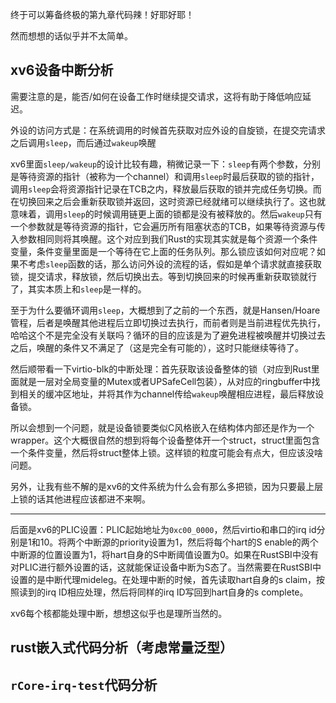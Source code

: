 终于可以筹备终极的第九章代码辣！好耶好耶！

然而想想的话似乎并不太简单。

## xv6设备中断分析

需要注意的是，能否/如何在设备工作时继续提交请求，这将有助于降低响应延迟。

外设的访问方式是：在系统调用的时候首先获取对应外设的自旋锁，在提交完请求之后调用`sleep`，而后通过`wakeup`唤醒

xv6里面`sleep/wakeup`的设计比较有趣，稍微记录一下：`sleep`有两个参数，分别是等待资源的指针（被称为一个channel）和调用`sleep`时最后获取的锁的指针，调用`sleep`会将资源指针记录在TCB之内，释放最后获取的锁并完成任务切换。而在切换回来之后会重新获取锁并返回，这时资源已经就绪可以继续执行了。这也就意味着，调用`sleep`的时候调用链更上面的锁都是没有被释放的。然后`wakeup`只有一个参数就是等待资源的指针，它会遍历所有阻塞状态的TCB，如果等待资源与传入参数相同则将其唤醒。这个对应到我们Rust的实现其实就是每个资源一个条件变量，条件变量里面是一个等待在它上面的任务队列。那么锁应该如何对应呢？如果不考虑`sleep`函数的话，那么访问外设的流程的话，假如是单个请求就直接获取锁，提交请求，释放锁，然后切换出去。等到切换回来的时候再重新获取锁就行了，其实本质上和`sleep`是一样的。

至于为什么要循环调用`sleep`，大概想到了之前的一个东西，就是Hansen/Hoare管程，后者是唤醒其他进程后立即切换过去执行，而前者则是当前进程优先执行，哈哈这个不是完全没有关联吗？循环的目的应该是为了避免进程被唤醒并切换过去之后，唤醒的条件又不满足了（这是完全有可能的），这时只能继续等待了。

然后顺带看一下virtio-blk的中断处理：首先获取该设备整体的锁（对应到Rust里面就是一层对全局变量的Mutex或者UPSafeCell包装），从对应的ringbuffer中找到相关的缓冲区地址，并将其作为channel传给`wakeup`唤醒相应进程，最后释放设备锁。

所以会想到一个问题，就是设备锁要类似C风格嵌入在结构体内部还是作为一个wrapper。这个大概很自然的想到将每个设备整体开一个struct，struct里面包含一个条件变量，然后将struct整体上锁。这样锁的粒度可能会有点大，但应该没啥问题。

另外，让我有些不解的是xv6的文件系统为什么会有那么多把锁，因为只要最上层上锁的话其他进程应该都进不来啊。

---

后面是xv6的PLIC设置：PLIC起始地址为`0xc00_0000`，然后virtio和串口的irq id分别是1和10。将两个中断源的priority设置为1，然后将每个hart的S enable的两个中断源的位置设置为1，将hart自身的S中断阈值设置为0。如果在RustSBI中没有对PLIC进行额外设置的话，这就能保证设备中断为S态了。当然需要在RustSBI中设置的是中断代理mideleg。在处理中断的时候，首先读取hart自身的s claim，按照读到的irq ID相应处理，然后将同样的irq ID写回到hart自身的s complete。

xv6每个核都能处理中断，想想这似乎也是理所当然的。

## rust嵌入式代码分析（考虑常量泛型）

## `rCore-irq-test`代码分析

